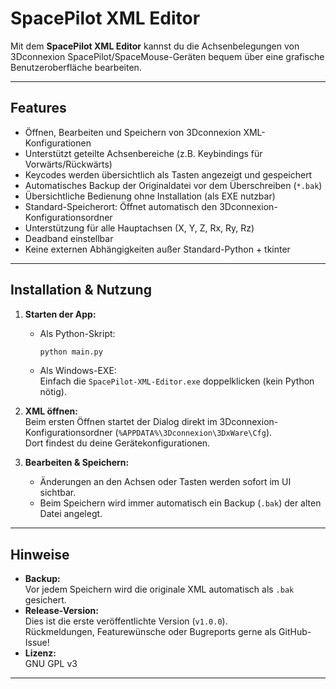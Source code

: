 # SpacePilot XML Editor

Mit dem **SpacePilot XML Editor** kannst du die Achsenbelegungen von 3Dconnexion SpacePilot/SpaceMouse-Geräten bequem über eine grafische Benutzeroberfläche bearbeiten.

---

## Features

- Öffnen, Bearbeiten und Speichern von 3Dconnexion XML-Konfigurationen
- Unterstützt geteilte Achsenbereiche (z.B. Keybindings für Vorwärts/Rückwärts)
- Keycodes werden übersichtlich als Tasten angezeigt und gespeichert
- Automatisches Backup der Originaldatei vor dem Überschreiben (`*.bak`)
- Übersichtliche Bedienung ohne Installation (als EXE nutzbar)
- Standard-Speicherort: Öffnet automatisch den 3Dconnexion-Konfigurationsordner
- Unterstützung für alle Hauptachsen (X, Y, Z, Rx, Ry, Rz)
- Deadband einstellbar
- Keine externen Abhängigkeiten außer Standard-Python + tkinter

---

## Installation & Nutzung

1. **Starten der App:**  
   - Als Python-Skript:  
     ```bash
     python main.py
     ```
   - Als Windows-EXE:  
     Einfach die `SpacePilot-XML-Editor.exe` doppelklicken (kein Python nötig).

2. **XML öffnen:**  
   Beim ersten Öffnen startet der Dialog direkt im 3Dconnexion-Konfigurationsordner (`%APPDATA%\3Dconnexion\3DxWare\Cfg`).  
   Dort findest du deine Gerätekonfigurationen.

3. **Bearbeiten & Speichern:**  
   - Änderungen an den Achsen oder Tasten werden sofort im UI sichtbar.
   - Beim Speichern wird immer automatisch ein Backup (`.bak`) der alten Datei angelegt.

---

## Hinweise

- **Backup:**  
  Vor jedem Speichern wird die originale XML automatisch als `.bak` gesichert.
- **Release-Version:**  
  Dies ist die erste veröffentlichte Version (`v1.0.0`).  
  Rückmeldungen, Featurewünsche oder Bugreports gerne als GitHub-Issue!
- **Lizenz:**  
  GNU GPL v3

---

